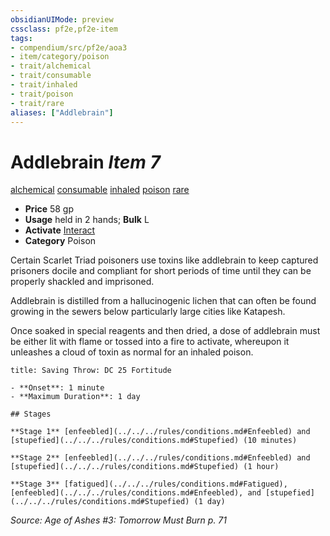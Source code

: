 ```yaml
---
obsidianUIMode: preview
cssclass: pf2e,pf2e-item
tags:
- compendium/src/pf2e/aoa3
- item/category/poison
- trait/alchemical
- trait/consumable
- trait/inhaled
- trait/poison
- trait/rare
aliases: ["Addlebrain"]
---
```

# Addlebrain *Item 7*  
[alchemical](../../../Rules/traits/alchemical.md)  [consumable](../../../Rules/traits/consumable.md)  [inhaled](../../../Rules/traits/inhaled.md)  [poison](../../../Rules/traits/poison.md)  [rare](../../../Rules/traits/rare.md)  

- **Price** 58 gp
- **Usage** held in 2 hands; **Bulk** L
- **Activate** [Interact](../../../Rules/actions/interact.md)
- **Category** Poison

Certain Scarlet Triad poisoners use toxins like addlebrain to keep captured prisoners docile and compliant for short periods of time until they can be properly shackled and imprisoned.

Addlebrain is distilled from a hallucinogenic lichen that can often be found growing in the sewers below particularly large cities like Katapesh.

Once soaked in special reagents and then dried, a dose of addlebrain must be either lit with flame or tossed into a fire to activate, whereupon it unleashes a cloud of toxin as normal for an inhaled poison.

```ad-inline-affliction
title: Saving Throw: DC 25 Fortitude

- **Onset**: 1 minute
- **Maximum Duration**: 1 day

## Stages

**Stage 1** [enfeebled](../../../rules/conditions.md#Enfeebled) and [stupefied](../../../rules/conditions.md#Stupefied) (10 minutes)

**Stage 2** [enfeebled](../../../rules/conditions.md#Enfeebled) and [stupefied](../../../rules/conditions.md#Stupefied) (1 hour)

**Stage 3** [fatigued](../../../rules/conditions.md#Fatigued), [enfeebled](../../../rules/conditions.md#Enfeebled), and [stupefied](../../../rules/conditions.md#Stupefied) (1 day)
```

*Source: Age of Ashes #3: Tomorrow Must Burn p. 71*
